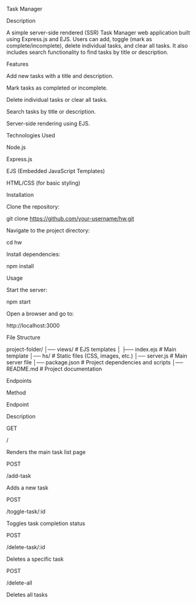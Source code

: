 Task Manager

Description

A simple server-side rendered (SSR) Task Manager web application built using Express.js and EJS. Users can add, toggle (mark as complete/incomplete), delete individual tasks, and clear all tasks. It also includes search functionality to find tasks by title or description.

Features

Add new tasks with a title and description.

Mark tasks as completed or incomplete.

Delete individual tasks or clear all tasks.

Search tasks by title or description.

Server-side rendering using EJS.

Technologies Used

Node.js

Express.js

EJS (Embedded JavaScript Templates)

HTML/CSS (for basic styling)

Installation

Clone the repository:

git clone https://github.com/your-username/hw.git

Navigate to the project directory:

cd hw

Install dependencies:

npm install

Usage

Start the server:

npm start

Open a browser and go to:

http://localhost:3000

File Structure

project-folder/
│── views/                 # EJS templates
│   ├── index.ejs          # Main template
│── hs/                    # Static files (CSS, images, etc.)
│── server.js              # Main server file
│── package.json           # Project dependencies and scripts
│── README.md              # Project documentation

Endpoints

Method

Endpoint

Description

GET

/

Renders the main task list page

POST

/add-task

Adds a new task

POST

/toggle-task/:id

Toggles task completion status

POST

/delete-task/:id

Deletes a specific task

POST

/delete-all

Deletes all tasks
